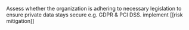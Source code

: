 Assess whether the organization is adhering to necessary legislation to ensure private data stays secure e.g. GDPR & PCI DSS. 
implement [[risk mitigation]]